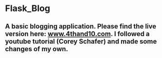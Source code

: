 # Flask_Blog

## A basic blogging application. Please find the live version here: www.4thand10.com. I followed a youtube tutorial (Corey Schafer) and made some changes of my own. 
